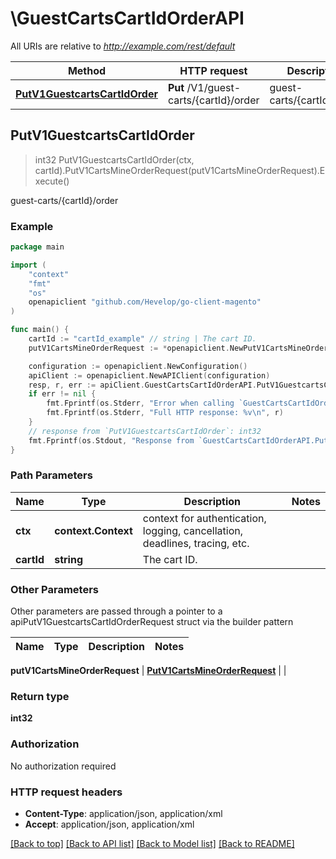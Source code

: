 # \GuestCartsCartIdOrderAPI

All URIs are relative to *http://example.com/rest/default*

Method | HTTP request | Description
------------- | ------------- | -------------
[**PutV1GuestcartsCartIdOrder**](GuestCartsCartIdOrderAPI.md#PutV1GuestcartsCartIdOrder) | **Put** /V1/guest-carts/{cartId}/order | guest-carts/{cartId}/order



## PutV1GuestcartsCartIdOrder

> int32 PutV1GuestcartsCartIdOrder(ctx, cartId).PutV1CartsMineOrderRequest(putV1CartsMineOrderRequest).Execute()

guest-carts/{cartId}/order



### Example

```go
package main

import (
	"context"
	"fmt"
	"os"
	openapiclient "github.com/Hevelop/go-client-magento"
)

func main() {
	cartId := "cartId_example" // string | The cart ID.
	putV1CartsMineOrderRequest := *openapiclient.NewPutV1CartsMineOrderRequest() // PutV1CartsMineOrderRequest |  (optional)

	configuration := openapiclient.NewConfiguration()
	apiClient := openapiclient.NewAPIClient(configuration)
	resp, r, err := apiClient.GuestCartsCartIdOrderAPI.PutV1GuestcartsCartIdOrder(context.Background(), cartId).PutV1CartsMineOrderRequest(putV1CartsMineOrderRequest).Execute()
	if err != nil {
		fmt.Fprintf(os.Stderr, "Error when calling `GuestCartsCartIdOrderAPI.PutV1GuestcartsCartIdOrder``: %v\n", err)
		fmt.Fprintf(os.Stderr, "Full HTTP response: %v\n", r)
	}
	// response from `PutV1GuestcartsCartIdOrder`: int32
	fmt.Fprintf(os.Stdout, "Response from `GuestCartsCartIdOrderAPI.PutV1GuestcartsCartIdOrder`: %v\n", resp)
}
```

### Path Parameters


Name | Type | Description  | Notes
------------- | ------------- | ------------- | -------------
**ctx** | **context.Context** | context for authentication, logging, cancellation, deadlines, tracing, etc.
**cartId** | **string** | The cart ID. | 

### Other Parameters

Other parameters are passed through a pointer to a apiPutV1GuestcartsCartIdOrderRequest struct via the builder pattern


Name | Type | Description  | Notes
------------- | ------------- | ------------- | -------------

 **putV1CartsMineOrderRequest** | [**PutV1CartsMineOrderRequest**](PutV1CartsMineOrderRequest.md) |  | 

### Return type

**int32**

### Authorization

No authorization required

### HTTP request headers

- **Content-Type**: application/json, application/xml
- **Accept**: application/json, application/xml

[[Back to top]](#) [[Back to API list]](../README.md#documentation-for-api-endpoints)
[[Back to Model list]](../README.md#documentation-for-models)
[[Back to README]](../README.md)

